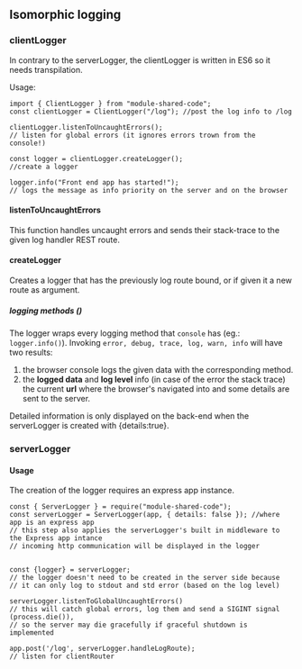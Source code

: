 ## Isomorphic logging

### clientLogger
In contrary to the serverLogger, the clientLogger is written in ES6 so it needs transpilation.

Usage:
```
import { ClientLogger } from "module-shared-code";
const clientLogger = ClientLogger("/log"); //post the log info to /log

clientLogger.listenToUncaughtErrors();
// listen for global errors (it ignores errors trown from the console!)

const logger = clientLogger.createLogger();
//create a logger

logger.info("Front end app has started!"); 
// logs the message as info priority on the server and on the browser
```

#### listenToUncaughtErrors
This function handles uncaught errors and sends their stack-trace to the given log handler REST route.

#### createLogger
Creates a logger that has the previously log route bound, or if given it a new route as argument.

##### logging methods ()
The logger wraps every logging method that `console` has (eg.: `logger.info()`). Invoking `error, debug, trace, log, warn, info` will have two results:
1) the browser console logs the given data with the corresponding method.
2) the **logged data** and **log level** info (in case of the error the stack trace) the current **url** where the browser's navigated into and some details are sent to the server.

Detailed information is only displayed on the back-end when the serverLogger is created with {details:true}.

### serverLogger

#### Usage
The creation of the logger requires an express app instance.
```
const { ServerLogger } = require("module-shared-code");
const serverLogger = ServerLogger(app, { details: false }); //where app is an express app
// this step also applies the serverLogger's built in middleware to the Express app intance
// incoming http communication will be displayed in the logger


const {logger} = serverLogger;
// the logger doesn't need to be created in the server side because 
// it can only log to stdout and std error (based on the log level)

serverLogger.listenToGlobalUncaughtErrors()
// this will catch global errors, log them and send a SIGINT signal (process.die()), 
// so the server may die gracefully if graceful shutdown is implemented

app.post('/log', serverLogger.handleLogRoute); 
// listen for clientRouter
```
